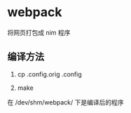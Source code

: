 # webpack

将网页打包成 nim 程序

## 编译方法

1. cp .config.orig .config

2. make

在 /dev/shm/webpack/ 下是编译后的程序
